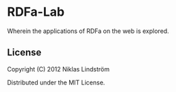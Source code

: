 # RDFa-Lab

Wherein the applications of RDFa on the web is explored.

## License

Copyright (C) 2012 Niklas Lindström

Distributed under the MIT License.

